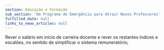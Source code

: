 ```yaml
---
section: Educação e Formação
sub_section: 'Um Programa de Emergência para Atrair Novos Professores'
fulfilled_date: null
links_to_news_articles: null
---
```


Rever o salário em início de carreira docente e rever os restantes índices e escalões, no sentido de simplificar o sistema remuneratório;
